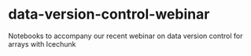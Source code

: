 # data-version-control-webinar
Notebooks to accompany our recent webinar on data version control for arrays with Icechunk
